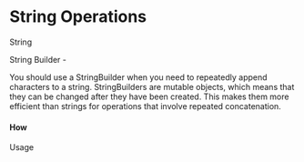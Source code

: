 # String Operations











String&#x20;









String Builder -&#x20;





You should use a StringBuilder when you need to repeatedly append characters to a string. StringBuilders are mutable objects, which means that they can be changed after they have been created. This makes them more efficient than strings for operations that involve repeated concatenation.



#### How





Usage











